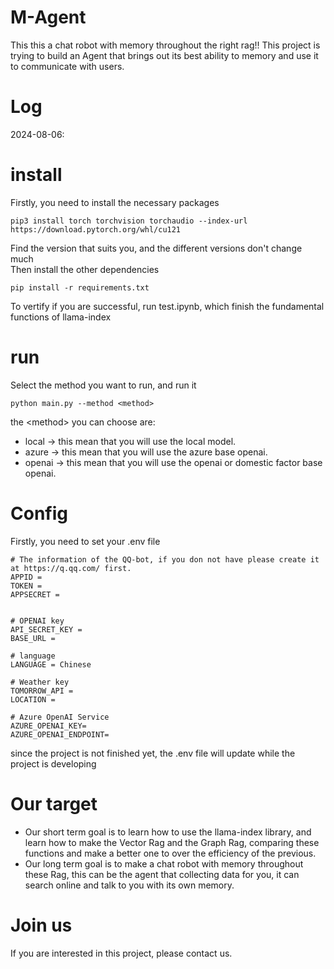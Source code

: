 # M-Agent
This this a chat robot with memory throughout the right rag!!
This project is trying to build an Agent that brings out its best ability to memory and use it to communicate with users.

# Log
2024-08-06: 

# install
Firstly, you need to install the necessary packages

```shell
pip3 install torch torchvision torchaudio --index-url https://download.pytorch.org/whl/cu121
```
Find the version that suits you, and the different versions don't change much  
Then install the other dependencies
```shell
pip install -r requirements.txt
```

To vertify if you are successful, run test.ipynb, which finish the fundamental functions of llama-index

# run
Select the method you want to run, and run it
```shell
python main.py --method <method>
```
the \<method\> you can choose are:
* local -> this mean that you will use the local model.
* azure -> this mean that you will use the azure base openai.
* openai -> this mean that you will use the openai or domestic factor base openai.
# Config
Firstly, you need to set your .env file 
```
# The information of the QQ-bot, if you don not have please create it at https://q.qq.com/ first.
APPID = 
TOKEN = 
APPSECRET = 


# OPENAI key
API_SECRET_KEY = 
BASE_URL = 

# language
LANGUAGE = Chinese

# Weather key
TOMORROW_API = 
LOCATION = 

# Azure OpenAI Service
AZURE_OPENAI_KEY=
AZURE_OPENAI_ENDPOINT=
```
since the project is not finished yet, the .env file will update while the project is developing


# Our target
* Our short term goal is to learn how to use the llama-index library, and learn how to make the Vector Rag and the Graph Rag, comparing these functions and make a better one to over the efficiency of the previous.
* Our long term goal is to make a chat robot with memory throughout these Rag, this can be the agent that collecting data for you, it can search online and talk to you with its own memory.

# Join us
If you are interested in this project, please contact us.